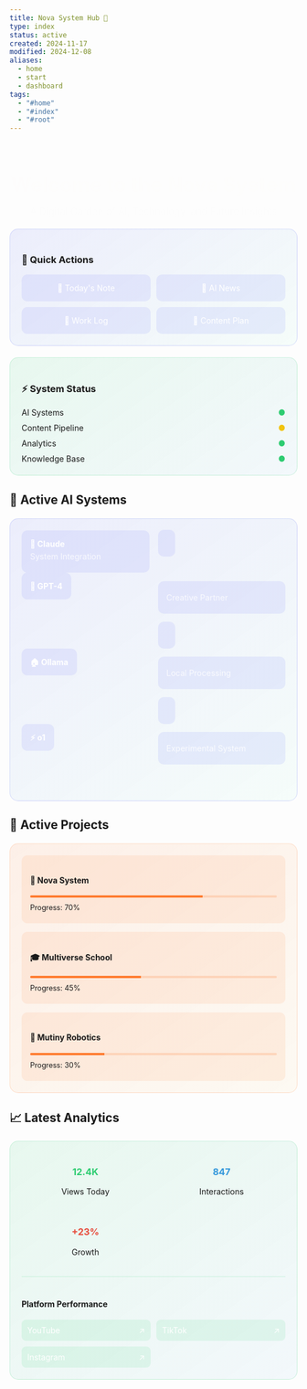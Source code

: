 ```yaml
---
title: Nova System Hub 🌌
type: index
status: active
created: 2024-11-17
modified: 2024-12-08
aliases:
  - home
  - start
  - dashboard
tags:
  - "#home"
  - "#index"
  - "#root"
---
```


<div style="
  text-align: center;
  margin: 40px 0;
  animation: fadeIn 1s ease-in;
">
  <h1 style="
    font-size: 2.5em;
    margin-bottom: 10px;
    background: linear-gradient(90deg, #FF7C30, #FFB630);
    -webkit-background-clip: text;
    -webkit-text-fill-color: transparent;
  ">Welcome to the Nova System</h1>
  <p style="
    font-size: 1.2em;
    opacity: 0.8;
  ">A Digital Garden of AI, Technology, and Future Insights</p>
</div>

<div style="
  display: grid;
  grid-template-columns: repeat(auto-fit, minmax(300px, 1fr));
  gap: 20px;
  margin: 30px 0;
">

<!-- Quick Actions Panel -->
<div style="
  background: linear-gradient(145deg, rgba(88, 101, 242, 0.1) 0%, rgba(101, 242, 193, 0.05) 100%);
  border-radius: 15px;
  padding: 20px;
  border: 1px solid rgba(88, 101, 242, 0.2);
">
  <h3>🎯 Quick Actions</h3>
  <div style="
    display: grid;
    grid-template-columns: repeat(2, 1fr);
    gap: 10px;
    margin-top: 15px;
  ">
    <a href="Daily-Notes/2024-12-08" style="
      background: rgba(88, 101, 242, 0.1);
      padding: 15px;
      border-radius: 10px;
      text-align: center;
      text-decoration: none;
      color: white;
      transition: all 0.2s ease;
    ">📝 Today's Note</a>
    <a href="AI News/AI-News-2024-12-08" style="
      background: rgba(88, 101, 242, 0.1);
      padding: 15px;
      border-radius: 10px;
      text-align: center;
      text-decoration: none;
      color: white;
      transition: all 0.2s ease;
    ">📰 AI News</a>
    <a href="Work-Efforts/WE0001-12082024" style="
      background: rgba(88, 101, 242, 0.1);
      padding: 15px;
      border-radius: 10px;
      text-align: center;
      text-decoration: none;
      color: white;
      transition: all 0.2s ease;
    ">💼 Work Log</a>
    <a href="Content/Content-Calendar" style="
      background: rgba(88, 101, 242, 0.1);
      padding: 15px;
      border-radius: 10px;
      text-align: center;
      text-decoration: none;
      color: white;
      transition: all 0.2s ease;
    ">📅 Content Plan</a>
  </div>
</div>

<!-- System Status -->
<div style="
  background: linear-gradient(145deg, rgba(46, 204, 113, 0.1) 0%, rgba(52, 152, 219, 0.05) 100%);
  border-radius: 15px;
  padding: 20px;
  border: 1px solid rgba(46, 204, 113, 0.2);
">
  <h3>⚡ System Status</h3>
  <div style="margin-top: 15px;">
    <div style="
      display: flex;
      justify-content: space-between;
      align-items: center;
      margin-bottom: 10px;
    ">
      <span>AI Systems</span>
      <span style="color: #2ecc71">●</span>
    </div>
    <div style="
      display: flex;
      justify-content: space-between;
      align-items: center;
      margin-bottom: 10px;
    ">
      <span>Content Pipeline</span>
      <span style="color: #f1c40f">●</span>
    </div>
    <div style="
      display: flex;
      justify-content: space-between;
      align-items: center;
      margin-bottom: 10px;
    ">
      <span>Analytics</span>
      <span style="color: #2ecc71">●</span>
    </div>
    <div style="
      display: flex;
      justify-content: space-between;
      align-items: center;
    ">
      <span>Knowledge Base</span>
      <span style="color: #2ecc71">●</span>
    </div>
  </div>
</div>

</div>

## 🤖 Active AI Systems

<div style="
  background: linear-gradient(145deg, rgba(88, 101, 242, 0.1) 0%, rgba(101, 242, 193, 0.05) 100%);
  border-radius: 15px;
  padding: 20px;
  margin: 20px 0;
  border: 1px solid rgba(88, 101, 242, 0.2);
">

<div style="
  display: grid;
  grid-template-columns: repeat(auto-fit, minmax(200px, 1fr));
  gap: 15px;
">
  <a href="AI/Claude" style="
    background: rgba(88, 101, 242, 0.1);
    padding: 15px;
    border-radius: 10px;
    text-decoration: none;
    color: white;
  ">
    <h4 style="margin: 0;">🧠 Claude</h4>
    <p style="margin: 5px 0; opacity: 0.8;">System Integration</p>
  </a>

  <a href="AI/GPT-4" style="
    background: rgba(88, 101, 242, 0.1);
    padding: 15px;
    border-radius: 10px;
    text-decoration: none;
    color: white;
  ">
    <h4 style="margin: 0;">🌟 GPT-4</h4>
    <p style="margin: 5px 0; opacity: 0.8;">Creative Partner</p>
  </a>

  <a href="AI/Ollama" style="
    background: rgba(88, 101, 242, 0.1);
    padding: 15px;
    border-radius: 10px;
    text-decoration: none;
    color: white;
  ">
    <h4 style="margin: 0;">🏠 Ollama</h4>
    <p style="margin: 5px 0; opacity: 0.8;">Local Processing</p>
  </a>

  <a href="AI/o1" style="
    background: rgba(88, 101, 242, 0.1);
    padding: 15px;
    border-radius: 10px;
    text-decoration: none;
    color: white;
  ">
    <h4 style="margin: 0;">⚡ o1</h4>
    <p style="margin: 5px 0; opacity: 0.8;">Experimental System</p>
  </a>
</div>

</div>

## 🚀 Active Projects

<div style="
  background: linear-gradient(145deg, rgba(255, 124, 48, 0.1) 0%, rgba(255, 182, 48, 0.05) 100%);
  border-radius: 15px;
  padding: 20px;
  margin: 20px 0;
  border: 1px solid rgba(255, 124, 48, 0.2);
">

<div style="
  display: grid;
  grid-template-columns: repeat(auto-fit, minmax(250px, 1fr));
  gap: 15px;
">
  <div style="
    background: rgba(255, 124, 48, 0.1);
    padding: 15px;
    border-radius: 10px;
  ">
    <h4>🤖 Nova System</h4>
    <div style="
      height: 4px;
      background: linear-gradient(90deg, #FF7C30 70%, rgba(255, 124, 48, 0.2) 70%);
      border-radius: 2px;
      margin: 10px 0;
    "></div>
    <p style="margin: 5px 0; font-size: 0.9em;">Progress: 70%</p>
  </div>

  <div style="
    background: rgba(255, 124, 48, 0.1);
    padding: 15px;
    border-radius: 10px;
  ">
    <h4>🎓 Multiverse School</h4>
    <div style="
      height: 4px;
      background: linear-gradient(90deg, #FF7C30 45%, rgba(255, 124, 48, 0.2) 45%);
      border-radius: 2px;
      margin: 10px 0;
    "></div>
    <p style="margin: 5px 0; font-size: 0.9em;">Progress: 45%</p>
  </div>

  <div style="
    background: rgba(255, 124, 48, 0.1);
    padding: 15px;
    border-radius: 10px;
  ">
    <h4>🔬 Mutiny Robotics</h4>
    <div style="
      height: 4px;
      background: linear-gradient(90deg, #FF7C30 30%, rgba(255, 124, 48, 0.2) 30%);
      border-radius: 2px;
      margin: 10px 0;
    "></div>
    <p style="margin: 5px 0; font-size: 0.9em;">Progress: 30%</p>
  </div>
</div>

</div>

## 📈 Latest Analytics

<div style="
  background: linear-gradient(145deg, rgba(46, 204, 113, 0.1) 0%, rgba(52, 152, 219, 0.05) 100%);
  border-radius: 15px;
  padding: 20px;
  margin: 20px 0;
  border: 1px solid rgba(46, 204, 113, 0.2);
">

<div style="
  display: grid;
  grid-template-columns: repeat(auto-fit, minmax(150px, 1fr));
  gap: 15px;
">
  <div style="text-align: center;">
    <h3 style="color: #2ecc71;">12.4K</h3>
    <p>Views Today</p>
  </div>
  <div style="text-align: center;">
    <h3 style="color: #3498db;">847</h3>
    <p>Interactions</p>
  </div>
  <div style="text-align: center;">
    <h3 style="color: #e74c3c;">+23%</h3>
    <p>Growth</p>
  </div>
</div>

<div style="
  margin-top: 20px;
  padding-top: 20px;
  border-top: 1px solid rgba(46, 204, 113, 0.2);
">
  <h4>Platform Performance</h4>
  <div style="
    display: grid;
    grid-template-columns: repeat(auto-fit, minmax(200px, 1fr));
    gap: 10px;
  ">
    <a href="Analytics/YouTube-Stats" style="
      background: rgba(46, 204, 113, 0.1);
      padding: 10px;
      border-radius: 8px;
      text-decoration: none;
      color: white;
    ">
      <span>YouTube</span>
      <span style="float: right;">↗️</span>
    </a>
    <a href="Analytics/TikTok-Stats" style="
      background: rgba(46, 204, 113, 0.1);
      padding: 10px;
      border-radius: 8px;
      text-decoration: none;
      color: white;
    ">
      <span>TikTok</span>
      <span style="float: right;">↗️</span>
    </a>
    <a href="Analytics/Instagram-Stats" style="
      background: rgba(46, 204, 113, 0.1);
      padding: 10px;
      border-radius: 8px;
      text-decoration: none;
      color: white;
    ">
      <span>Instagram</span>
      <span style="float: right;">↗️</span>
    </a>
  </div>
</div>

</div>

<style>
@keyframes fadeIn {
  from { opacity: 0; transform: translateY(20px); }
  to { opacity: 1; transform: translateY(0); }
}

a:hover {
  transform: translateY(-2px);
  box-shadow: 0 5px 15px rgba(0,0,0,0.2);
}
</style>

<script>
  // Your existing Pokemon and other scripts here
</script>

